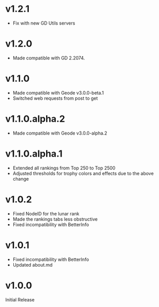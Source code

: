 # v1.2.1
- Fix with new GD Utils servers

# v1.2.0
- Made compatible with GD 2.2074.

# v1.1.0

- Made compatible with Geode v3.0.0-beta.1
- Switched web requests from post to get

# v1.1.0.alpha.2

- Made compatible with Geode v3.0.0-alpha.2

# v1.1.0.alpha.1

- Extended all rankings from Top 250 to Top 2500
- Adjusted thresholds for trophy colors and effects due to the above change

# v1.0.2

- Fixed NodeID for the lunar rank
- Made the rankings tabs less obstructive
- Fixed incompatibility with BetterInfo

# v1.0.1

- Fixed incompatibility with BetterInfo
- Updated about.md

# v1.0.0

Initial Release
